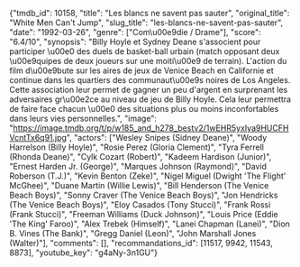 {"tmdb_id": 10158, "title": "Les blancs ne savent pas sauter", "original_title": "White Men Can't Jump", "slug_title": "les-blancs-ne-savent-pas-sauter", "date": "1992-03-26", "genre": ["Com\u00e9die / Drame"], "score": "6.4/10", "synopsis": "Billy Hoyle et Sydney Deane s'associent pour participer \u00e0 des duels de basket-ball urbain (match opposant deux \u00e9quipes de deux joueurs sur une moiti\u00e9 de terrain). L'action du film d\u00e9bute sur les aires de jeux de Venice Beach en Californie et continue dans les quartiers des communaut\u00e9s noires de Los Angeles. Cette association leur permet de gagner un peu d'argent en surprenant les adversaires gr\u00e2ce au niveau de jeu de Billy Hoyle. Cela leur permettra de faire face chacun \u00e0 des situations plus ou moins inconfortables dans leurs vies personnelles.", "image": "https://image.tmdb.org/t/p/w185_and_h278_bestv2/1wEHR5yxIya9HUCFHVcntTx6q91.jpg", "actors": ["Wesley Snipes (Sidney Deane)", "Woody Harrelson (Billy Hoyle)", "Rosie Perez (Gloria Clement)", "Tyra Ferrell (Rhonda Deane)", "Cylk Cozart (Robert)", "Kadeem Hardison (Junior)", "Ernest Harden Jr. (George)", "Marques Johnson (Raymond)", "David Roberson (T.J.)", "Kevin Benton (Zeke)", "Nigel Miguel (Dwight 'The Flight' McGhee)", "Duane Martin (Willie Lewis)", "Bill Henderson (The Venice Beach Boys)", "Sonny Craver (The Venice Beach Boys)", "Jon Hendricks (The Venice Beach Boys)", "Eloy Casados (Tony Stucci)", "Frank Rossi (Frank Stucci)", "Freeman Williams (Duck Johnson)", "Louis Price (Eddie 'The King' Faroo)", "Alex Trebek (Himself)", "Lanei Chapman (Lanei)", "Dion B. Vines (The Bank)", "Gregg Daniel (Leon)", "John Marshall Jones (Walter)"], "comments": [], "recommandations_id": [11517, 9942, 11543, 8873], "youtube_key": "g4aNy-3n1GU"}